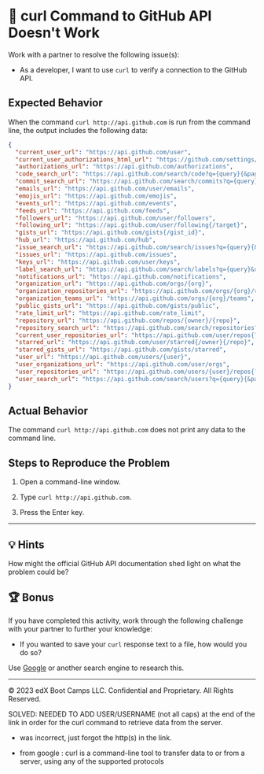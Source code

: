 # 🐛 curl Command to GitHub API Doesn't Work

Work with a partner to resolve the following issue(s):

* As a developer, I want to use `curl` to verify a connection to the GitHub API.

## Expected Behavior

When the command `curl http://api.github.com` is run from the command line, the output includes the following data:

```json
{
  "current_user_url": "https://api.github.com/user",
  "current_user_authorizations_html_url": "https://github.com/settings/connections/applications{/client_id}",
  "authorizations_url": "https://api.github.com/authorizations",
  "code_search_url": "https://api.github.com/search/code?q={query}{&page,per_page,sort,order}",
  "commit_search_url": "https://api.github.com/search/commits?q={query}{&page,per_page,sort,order}",
  "emails_url": "https://api.github.com/user/emails",
  "emojis_url": "https://api.github.com/emojis",
  "events_url": "https://api.github.com/events",
  "feeds_url": "https://api.github.com/feeds",
  "followers_url": "https://api.github.com/user/followers",
  "following_url": "https://api.github.com/user/following{/target}",
  "gists_url": "https://api.github.com/gists{/gist_id}",
  "hub_url": "https://api.github.com/hub",
  "issue_search_url": "https://api.github.com/search/issues?q={query}{&page,per_page,sort,order}",
  "issues_url": "https://api.github.com/issues",
  "keys_url": "https://api.github.com/user/keys",
  "label_search_url": "https://api.github.com/search/labels?q={query}&repository_id={repository_id}{&page,per_page}",
  "notifications_url": "https://api.github.com/notifications",
  "organization_url": "https://api.github.com/orgs/{org}",
  "organization_repositories_url": "https://api.github.com/orgs/{org}/repos{?type,page,per_page,sort}",
  "organization_teams_url": "https://api.github.com/orgs/{org}/teams",
  "public_gists_url": "https://api.github.com/gists/public",
  "rate_limit_url": "https://api.github.com/rate_limit",
  "repository_url": "https://api.github.com/repos/{owner}/{repo}",
  "repository_search_url": "https://api.github.com/search/repositories?q={query}{&page,per_page,sort,order}",
  "current_user_repositories_url": "https://api.github.com/user/repos{?type,page,per_page,sort}",
  "starred_url": "https://api.github.com/user/starred{/owner}{/repo}",
  "starred_gists_url": "https://api.github.com/gists/starred",
  "user_url": "https://api.github.com/users/{user}",
  "user_organizations_url": "https://api.github.com/user/orgs",
  "user_repositories_url": "https://api.github.com/users/{user}/repos{?type,page,per_page,sort}",
  "user_search_url": "https://api.github.com/search/users?q={query}{&page,per_page,sort,order}"
}
```

## Actual Behavior

The command `curl http://api.github.com` does not print any data to the command line.

## Steps to Reproduce the Problem

1. Open a command-line window.

2. Type `curl http://api.github.com`.

3. Press the Enter key.

---

## 💡 Hints

How might the official GitHub API documentation shed light on what the problem could be?

## 🏆 Bonus

If you have completed this activity, work through the following challenge with your partner to further your knowledge:

  * If you wanted to save your `curl` response text to a file, how would you do so?

Use [Google](https://www.google.com) or another search engine to research this.

---
© 2023 edX Boot Camps LLC. Confidential and Proprietary. All Rights Reserved.

SOLVED: NEEDED TO ADD USER/USERNAME (not all caps) at the end of the link in order for the curl command to retrieve data from the server.

- was incorrect, just forgot the http(s) in the link.

* from google : curl is a command-line tool to transfer data to or from a server, using any of the supported protocols 